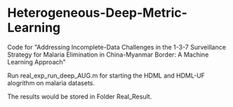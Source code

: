 # Heterogeneous-Deep-Metric-Learning

Code for "Addressing Incomplete-Data Challenges in the 1-3-7 Surveillance Strategy for Malaria Elimination in China-Myanmar Border: A Machine Learning Approach"

Run real_exp_run_deep_AUG.m for starting the HDML and HDML-UF alogrithm on malaria datasets.

The results would be stored in Folder Real_Result.

